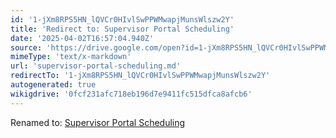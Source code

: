 ```yaml
---
id: '1-jXm8RPS5HN_lQVCr0HIvlSwPPWMwapjMunsWlszw2Y'
title: 'Redirect to: Supervisor Portal Scheduling'
date: '2025-04-02T16:57:04.940Z'
source: 'https://drive.google.com/open?id=1-jXm8RPS5HN_lQVCr0HIvlSwPPWMwapjMunsWlszw2Y'
mimeType: 'text/x-markdown'
url: 'supervisor-portal-scheduling.md'
redirectTo: '1-jXm8RPS5HN_lQVCr0HIvlSwPPWMwapjMunsWlszw2Y'
autogenerated: true
wikigdrive: '0fcf231afc718eb196d7e9411fc515dfca8afcb6'
---
```

Renamed to: [Supervisor Portal Scheduling](supervisor-portal-scheduling.md)
